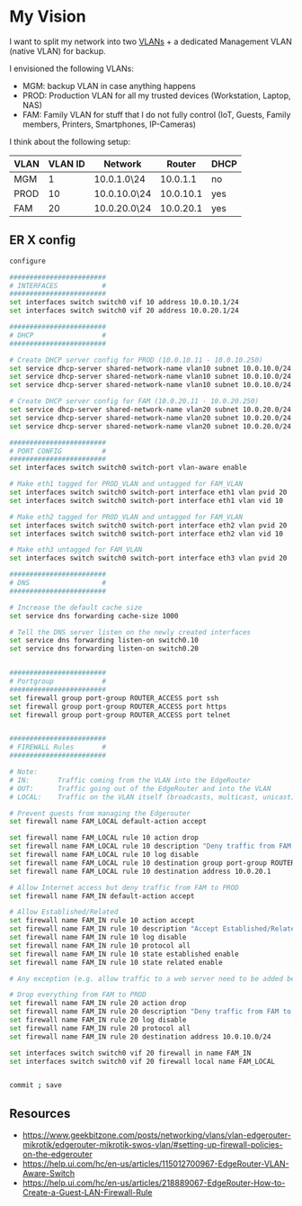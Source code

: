 # My Vision

I want to split my network into two [VLANs](#TBD) + a dedicated Management VLAN (native VLAN) for backup.

I envisioned the following VLANs:

- MGM: backup VLAN in case anything happens
- PROD: Production VLAN for all my trusted devices (Workstation, Laptop, NAS)
- FAM: Family VLAN for stuff that I do not fully control (IoT, Guests, Family members, Printers, Smartphones, IP-Cameras)

I think about the following setup:

| VLAN | VLAN ID | Network | Router | DHCP |
| ---  | ---     | ---     | ---    | ---  |
| MGM  | 1       | 10.0.1.0\24 | 10.0.1.1 | no |
| PROD | 10      | 10.0.10.0\24| 10.0.10.1 | yes |
| FAM  | 20      | 10.0.20.0\24| 10.0.20.1 | yes |


## ER X config

```bash
configure

########################
# INTERFACES           #
########################
set interfaces switch switch0 vif 10 address 10.0.10.1/24
set interfaces switch switch0 vif 20 address 10.0.20.1/24

########################
# DHCP                 #
########################

# Create DHCP server config for PROD (10.0.10.11 - 10.0.10.250)
set service dhcp-server shared-network-name vlan10 subnet 10.0.10.0/24 start 10.0.10.11 stop 10.0.10.250
set service dhcp-server shared-network-name vlan10 subnet 10.0.10.0/24 default-router 10.0.10.1
set service dhcp-server shared-network-name vlan10 subnet 10.0.10.0/24 dns-server 10.0.10.1

# Create DHCP server config for FAM (10.0.20.11 - 10.0.20.250)
set service dhcp-server shared-network-name vlan20 subnet 10.0.20.0/24 start 10.0.20.11 stop 10.0.20.250
set service dhcp-server shared-network-name vlan20 subnet 10.0.20.0/24 default-router 10.0.20.1
set service dhcp-server shared-network-name vlan20 subnet 10.0.20.0/24 dns-server 10.0.20.1

########################
# PORT CONFIG          #
########################
set interfaces switch switch0 switch-port vlan-aware enable

# Make eth1 tagged for PROD_VLAN and untagged for FAM_VLAN
set interfaces switch switch0 switch-port interface eth1 vlan pvid 20
set interfaces switch switch0 switch-port interface eth1 vlan vid 10

# Make eth2 tagged for PROD_VLAN and untagged for FAM_VLAN
set interfaces switch switch0 switch-port interface eth2 vlan pvid 20
set interfaces switch switch0 switch-port interface eth2 vlan vid 10

# Make eth3 untagged for FAM_VLAN
set interfaces switch switch0 switch-port interface eth3 vlan pvid 20

########################
# DNS                  #
########################

# Increase the default cache size
set service dns forwarding cache-size 1000

# Tell the DNS server listen on the newly created interfaces
set service dns forwarding listen-on switch0.10
set service dns forwarding listen-on switch0.20


########################
# Portgroup            #
########################
set firewall group port-group ROUTER_ACCESS port ssh
set firewall group port-group ROUTER_ACCESS port https
set firewall group port-group ROUTER_ACCESS port telnet


########################
# FIREWALL Rules       #
########################

# Note:
# IN:       Traffic coming from the VLAN into the EdgeRouter
# OUT:      Traffic going out of the EdgeRouter and into the VLAN
# LOCAL:    Traffic on the VLAN itself (broadcasts, multicast, unicast).\

# Prevent guests from managing the Edgerouter
set firewall name FAM_LOCAL default-action accept

set firewall name FAM_LOCAL rule 10 action drop
set firewall name FAM_LOCAL rule 10 description "Deny traffic from FAM to edgerouter"
set firewall name FAM_LOCAL rule 10 log disable
set firewall name FAM_LOCAL rule 10 destination group port-group ROUTER_ACCESS
set firewall name FAM_LOCAL rule 10 destination address 10.0.20.1

# Allow Internet access but deny traffic from FAM to PROD
set firewall name FAM_IN default-action accept

# Allow Established/Related
set firewall name FAM_IN rule 10 action accept
set firewall name FAM_IN rule 10 description "Accept Established/Related"
set firewall name FAM_IN rule 10 log disable
set firewall name FAM_IN rule 10 protocol all
set firewall name FAM_IN rule 10 state established enable
set firewall name FAM_IN rule 10 state related enable

# Any exception (e.g. allow traffic to a web server need to be added before the drop rule)

# Drop everything from FAM to PROD
set firewall name FAM_IN rule 20 action drop
set firewall name FAM_IN rule 20 description "Deny traffic from FAM to PROD"
set firewall name FAM_IN rule 20 log disable
set firewall name FAM_IN rule 20 protocol all
set firewall name FAM_IN rule 20 destination address 10.0.10.0/24

set interfaces switch switch0 vif 20 firewall in name FAM_IN
set interfaces switch switch0 vif 20 firewall local name FAM_LOCAL


commit ; save
```

## Resources

- https://www.geekbitzone.com/posts/networking/vlans/vlan-edgerouter-mikrotik/edgerouter-mikrotik-swos-vlan/#setting-up-firewall-policies-on-the-edgerouter
- https://help.ui.com/hc/en-us/articles/115012700967-EdgeRouter-VLAN-Aware-Switch
- https://help.ui.com/hc/en-us/articles/218889067-EdgeRouter-How-to-Create-a-Guest-LAN-Firewall-Rule
